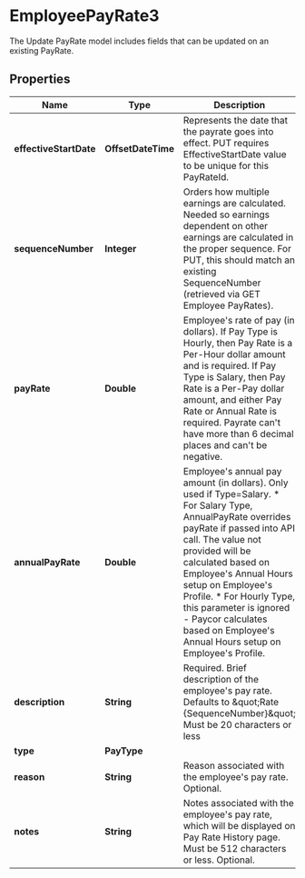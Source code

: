 

# EmployeePayRate3

The Update PayRate model includes fields that can be updated on an existing PayRate. 

## Properties

| Name | Type | Description | Notes |
|------------ | ------------- | ------------- | -------------|
|**effectiveStartDate** | **OffsetDateTime** | Represents the date that the payrate goes into effect.  PUT requires EffectiveStartDate value to be unique for this PayRateId.               |  |
|**sequenceNumber** | **Integer** | Orders how multiple earnings are calculated. Needed so earnings dependent on other earnings are calculated in the proper sequence. For PUT, this should match an existing SequenceNumber (retrieved via GET Employee PayRates). |  [optional] |
|**payRate** | **Double** | Employee&#39;s rate of pay (in dollars).  If Pay Type is Hourly, then Pay Rate is a Per-Hour dollar amount and is required.  If Pay Type is Salary, then Pay Rate is a Per-Pay dollar amount, and either Pay Rate or Annual Rate is required. Payrate can&#39;t have more than 6 decimal places and can&#39;t be negative.               |  |
|**annualPayRate** | **Double** | Employee&#39;s annual pay amount (in dollars). Only used if Type&#x3D;Salary.  * For Salary Type, AnnualPayRate overrides payRate if passed into API call. The value not provided will be calculated based on Employee&#39;s Annual Hours setup on Employee&#39;s Profile. * For Hourly Type, this parameter is ignored - Paycor calculates based on Employee&#39;s Annual Hours setup on Employee&#39;s Profile.              |  [optional] |
|**description** | **String** | Required. Brief description of the employee&#39;s pay rate. Defaults to \&quot;Rate {SequenceNumber}\&quot; Must be 20 characters or less              |  |
|**type** | **PayType** |  |  [optional] |
|**reason** | **String** | Reason associated with the employee&#39;s pay rate. Optional.               |  [optional] |
|**notes** | **String** | Notes associated with the employee&#39;s pay rate, which will be displayed on Pay Rate History page.  Must be 512 characters or less. Optional.               |  [optional] |




